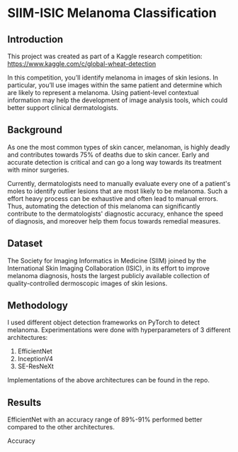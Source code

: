 # SIIM-ISIC Melanoma Classification
## Introduction
This project was created as part of a Kaggle research competition: https://www.kaggle.com/c/global-wheat-detection

In this competition, you’ll identify melanoma in images of skin lesions. In particular, you’ll use images within the same patient and determine which are likely to represent a melanoma. Using patient-level contextual information may help the development of image analysis tools, which could better support clinical dermatologists.

## Background
As one the most common types of skin cancer, melanoman, is highly deadly and contributes towards 75% of deaths due to skin cancer. Early and accurate detection is critical and can go a long way towards its treatment with minor surgeries.

Currently, dermatologists need to manually evaluate every one of a patient's moles to identify outlier lesions that are most likely to be melanoma. Such a effort heavy process can be exhaustive and often lead to manual errors. Thus, automating the detection of this melanoma can significantly contribute to the dermatologists' diagnostic accuracy, enhance the speed of diagnosis, and moreover help them focus towards remedial measures.

## Dataset
The Society for Imaging Informatics in Medicine (SIIM) joined by the International Skin Imaging Collaboration (ISIC), in its effort to improve melanoma diagnosis, hosts the largest publicly available collection of quality-controlled dermoscopic images of skin lesions.

## Methodology

I used different object detection frameworks on PyTorch to detect melanoma. Experimentations were done with hyperparameters of 3 different architectures:
1. EfficientNet
2. InceptionV4
3. SE-ResNeXt

Implementations of the above architectures can be found in the repo.

## Results
EfficientNet with an accuracy range of 89%-91% performed better compared to the other architectures.

Accuracy



